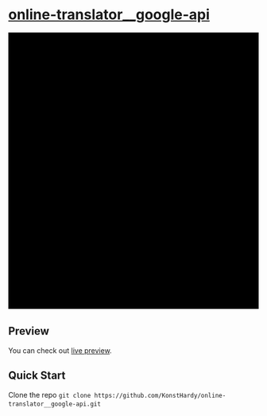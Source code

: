 # [online-translator__google-api](https://konsthardy.github.io/online-translator__google-api/)

![Preview](./preview/preview.gif)

## Preview

You can check out [live preview](https://konsthardy.github.io/online-translator__google-api/).

## Quick Start

Clone the repo `git clone https://github.com/KonstHardy/online-translator__google-api.git`


